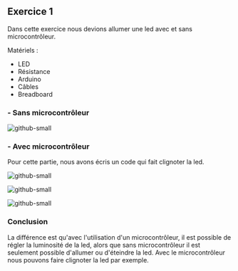## **Exercice 1**

Dans cette exercice nous devions allumer une led avec et sans microcontrôleur.

Matériels :
  - LED
  - Résistance
  - Arduino
  - Câbles
  - Breadboard
### **- Sans microcontrôleur**

![github-small](https://github.com/institut-galilee/2020-turbo-guacamole/blob/master/lab/1/Exercice/1/img/ex1.1.jpeg)


### **- Avec microcontrôleur**

Pour cette partie, nous avons écris un code qui fait clignoter la led.

![github-small](https://github.com/institut-galilee/2020-turbo-guacamole/blob/master/lab/1/Exercice/1/img/code_ex1.PNG)

![github-small](https://github.com/institut-galilee/2020-turbo-guacamole/blob/master/lab/1/Exercice/1/img/ex1.2_allume_clignote.jpg)

![github-small](https://github.com/institut-galilee/2020-turbo-guacamole/blob/master/lab/1/Exercice/1/img/ex1.2_eteint_clignote.jpg)


### **Conclusion**

La différence est qu'avec l'utilisation d'un microcontrôleur, il est possible de régler la luminosité de la led, alors que sans microcontrôleur il est seulement possible d'allumer ou d'éteindre la led. Avec le microcontrôleur nous pouvons faire clignoter la led par exemple.
